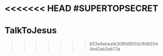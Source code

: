 <<<<<<< HEAD
#SUPERTOPSECRET
=======
# TalkToJesus
>>>>>>> 653e6ebeafe309fd9503c1fd820d4ed2ab2eb72a
